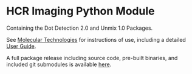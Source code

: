 # HCR Imaging Python Module

Containing the Dot Detection 2.0 and Unmix 1.0 Packages.

See [Molecular Technologies](https://www.moleculartechnologies.org/) for instructions of use, including a detailed [User Guide](https://nbviewer.org/github/Piercelab-Caltech/HCR-Imaging-Python-Module/blob/31181a3a0353c808f2674c45de9ea9da8b6e3102/HCR-Imaging-Python-Module-User-Guide.pdf).

A full package release including source code, pre-built binaries, and included git submodules is available [here](https://github.com/Piercelab-Caltech/HCR-Imaging-Python-Module/releases/download/v1.0/HCR-Imaging-Python-Module.zip).
